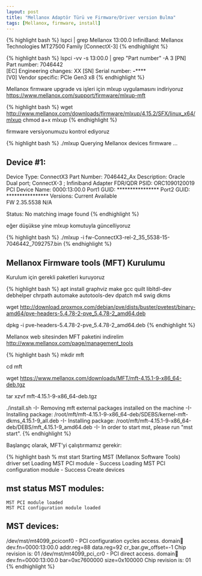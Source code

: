 ```yaml
---
layout: post
title: "Mellanox Adaptör Türü ve Firmware/Driver version Bulma"
tags: [Mellanox, firmware, install]
---
```


{% highlight bash %}
lspci | grep Mellanox
13:00.0 InfiniBand: Mellanox Technologies MT27500 Family [ConnectX-3]
{% endhighlight %}

{% highlight bash %}
lspci -vv -s 13:00.0 | grep "Part number" -A 3
[PN] Part number: 7046442              
[EC] Engineering changes: XX
[SN] Serial number: ****-********      
[V0] Vendor specific: PCIe Gen3 x8
{% endhighlight %}

Mellanox firmware upgrade vs işleri için mlxup uygulamasını indiriyoruz https://www.mellanox.com/support/firmware/mlxup-mft

{% highlight bash %}
wget http://www.mellanox.com/downloads/firmware/mlxup/4.15.2/SFX/linux_x64/mlxup
chmod a+x mlxup
{% endhighlight %}

firmware versiyonumuzu kontrol ediyoruz

{% highlight bash %}
./mlxup 
Querying Mellanox devices firmware ...

Device #1:
----------

  Device Type:      ConnectX3
  Part Number:      7046442_Ax
  Description:      Oracle Dual port; ConnectX-3 ; Infiniband Adapter FDR/QDR
  PSID:             ORC1090120019
  PCI Device Name:  0000:13:00.0
  Port1 GUID:       ****************
  Port2 GUID:       ****************
  Versions:         Current        Available     
     FW             2.35.5538      N/A           

  Status:           No matching image found
{% endhighlight %}

eğer düşükse yine mlxup komutuyla güncelliyoruz

{% highlight bash %}
./mlxup -i fw-ConnectX3-rel-2_35_5538-15-7046442_7092757.bin
{% endhighlight %}

## Mellanox Firmware tools (MFT) Kurulumu

Kurulum için gerekli paketleri kuruyoruz

{% highlight bash %}
apt install graphviz make gcc quilt libltdl-dev debhelper chrpath automake autotools-dev dpatch m4 swig dkms

wget http://download.proxmox.com/debian/pve/dists/buster/pvetest/binary-amd64/pve-headers-5.4.78-2-pve_5.4.78-2_amd64.deb

dpkg -i pve-headers-5.4.78-2-pve_5.4.78-2_amd64.deb 
{% endhighlight %}

Mellanox web sitesinden MFT paketini indirelim http://www.mellanox.com/page/management_tools

{% highlight bash %}
mkdir mft

cd mft

wget https://www.mellanox.com/downloads/MFT/mft-4.15.1-9-x86_64-deb.tgz 

tar xzvf mft-4.15.1-9-x86_64-deb.tgz

./install.sh
-I- Removing mft external packages installed on the machine
-I- Installing package: /root/mft/mft-4.15.1-9-x86_64-deb/SDEBS/kernel-mft-dkms_4.15.1-9_all.deb
-I- Installing package: /root/mft/mft-4.15.1-9-x86_64-deb/DEBS/mft_4.15.1-9_amd64.deb
-I- In order to start mst, please run "mst start".
{% endhighlight %}

Başlangıç ​​olarak, MFT’yi çalıştırmamız gerekir:

{% highlight bash %
mst start
Starting MST (Mellanox Software Tools) driver set
Loading MST PCI module - Success
Loading MST PCI configuration module - Success
Create devices

mst status
MST modules:
------------
    MST PCI module loaded
    MST PCI configuration module loaded

MST devices:
------------
/dev/mst/mt4099_pciconf0         - PCI configuration cycles access.
                                   domain:bus:dev.fn=0000:13:00.0 addr.reg=88 data.reg=92 cr_bar.gw_offset=-1
                                   Chip revision is: 01
/dev/mst/mt4099_pci_cr0          - PCI direct access.
                                   domain:bus:dev.fn=0000:13:00.0 bar=0xc7600000 size=0x100000
                                   Chip revision is: 01
{% endhighlight %}                                   